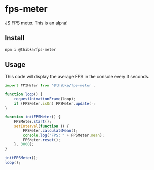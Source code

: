 # fps-meter
JS FPS meter. This is an alpha!

## Install
```bash
npm i @thibka/fps-meter
```

## Usage
This code will display the average FPS in the console every 3 seconds.
```javascript
import FPSMeter from '@thibka/fps-meter';

function loop() {
    requestAnimationFrame(loop);
    if (FPSMeter.isOn) FPSMeter.update();
}

function initFPSMeter() {
    FPSMeter.start();
    setInterval(function () {
        FPSMeter.calculateMean();
        console.log("FPS: " + FPSMeter.mean);
        FPSMeter.reset();
    }, 3000);
}

initFPSMeter();
loop();
```

